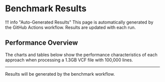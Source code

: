 # Benchmark Results

!!! info "Auto-Generated Results"
    This page is automatically generated by the GitHub Actions workflow. Results are updated with each run.

## Performance Overview

The charts and tables below show the performance characteristics of each approach when processing a 1.3GB VCF file with 100,000 lines.

---

<!-- RESULTS_WILL_BE_INSERTED_HERE -->

Results will be generated by the benchmark workflow.
